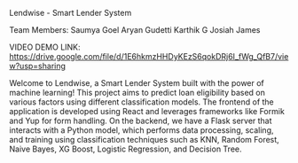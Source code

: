 Lendwise - Smart Lender System

Team Members:
Saumya Goel 
Aryan Gudetti 
Karthik G
Josiah James 


VIDEO DEMO LINK:
https://drive.google.com/file/d/1E6hkmzHHDyKEzS6qokDRj6I_fWg_QfB7/view?usp=sharing


Welcome to Lendwise, a Smart Lender System built with the power of machine learning! This project aims to predict loan eligibility based on various factors using different classification models. The frontend of the application is developed using React and leverages frameworks like Formik and Yup for form handling. On the backend, we have a Flask server that interacts with a Python model, which performs data processing, scaling, and training using classification techniques such as KNN, Random Forest, Naive Bayes, XG Boost, Logistic Regression, and Decision Tree.
